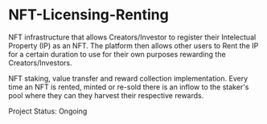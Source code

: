 
# NFT-Licensing-Renting

NFT infrastructure that allows Creators/Investor to register their Intelectual Property (IP) as an NFT. The platform then allows other users to Rent the IP for a certain duration to use for their own purposes rewarding the Creators/Investors.

NFT staking, value transfer and reward collection implementation. Every time an NFT is rented, minted or re-sold there is an inflow to the staker's pool where they can they harvest their respective rewards. 

Project Status: Ongoing
